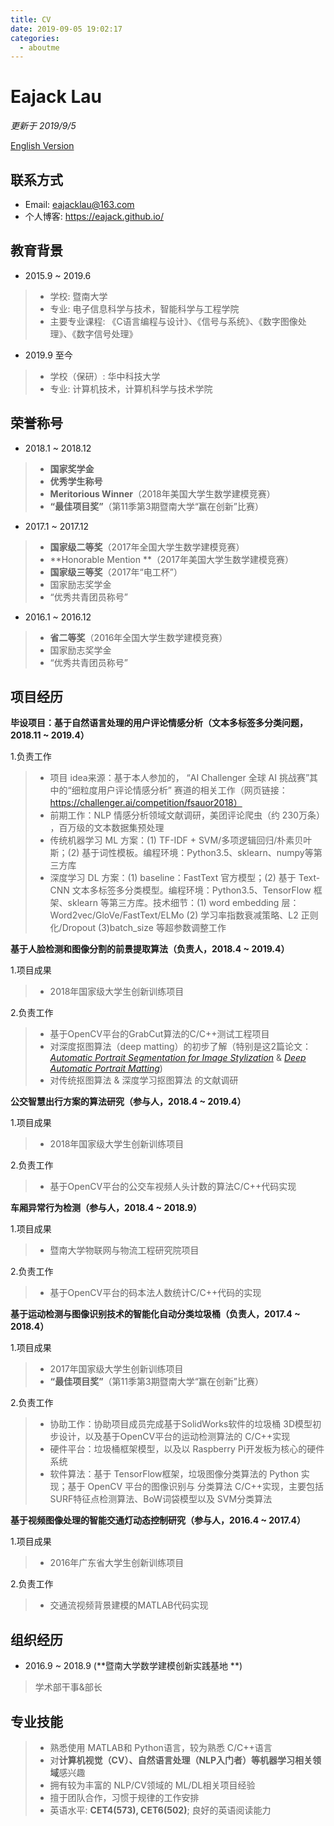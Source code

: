 ```yaml
---
title: CV
date: 2019-09-05 19:02:17
categories:
  - aboutme
---
```


# Eajack Lau
*更新于 2019/9/5*

[English Version](https://eajack.github.io/aboutMe/)

## 联系方式
- Email: eajacklau@163.com
- 个人博客: https://eajack.github.io/

## 教育背景
- 2015.9 ~ 2019.6
>* 学校: 暨南大学
>* 专业: 电子信息科学与技术，智能科学与工程学院
>* 主要专业课程: 《C语言编程与设计》、《信号与系统》、《数字图像处理》、《数字信号处理》

- 2019.9 至今

> - 学校（保研）: 华中科技大学
> - 专业: 计算机技术，计算机科学与技术学院

## 荣誉称号
* 2018.1 ~ 2018.12
>* **国家奖学金**
>* **优秀学生称号**
>* **Meritorious Winner**（2018年美国大学生数学建模竞赛）
>* **“最佳项目奖”**（第11季第3期暨南大学“赢在创新”比赛）

- 2017.1 ~ 2017.12
>* **国家级二等奖**（2017年全国大学生数学建模竞赛）
>* **Honorable Mention **（2017年美国大学生数学建模竞赛）
>* **国家级三等奖**（2017年“电工杯”）
>* 国家励志奖学金
>* “优秀共青团员称号”

- 2016.1 ~ 2016.12
>* **省二等奖**（2016年全国大学生数学建模竞赛）
>* 国家励志奖学金
>* “优秀共青团员称号”

## 项目经历

**毕设项目：基于自然语言处理的用户评论情感分析（文本多标签多分类问题，2018.11 ~ 2019.4）**

 1.负责工作

> * 项目 idea来源：基于本人参加的， “AI Challenger 全球 AI 挑战赛”其中的“细粒度用户评论情感分析” 赛道的相关工作（网页链接：https://challenger.ai/competition/fsauor2018） 
> * 前期工作：NLP 情感分析领域文献调研，美团评论爬虫（约 230万条） ，百万级的文本数据集预处理
> * 传统机器学习 ML 方案：(1) TF-IDF + SVM/多项逻辑回归/朴素贝叶斯；(2) 基于词性模板。编程环境：Python3.5、sklearn、numpy等第三方库
> * 深度学习 DL 方案：(1) baseline：FastText 官方模型；(2) 基于 Text-CNN 文本多标签多分类模型。编程环境：Python3.5、TensorFlow 框架、sklearn 等第三方库。技术细节：(1) word embedding 层：Word2vec/GloVe/FastText/ELMo (2) 学习率指数衰减策略、L2 正则化/Dropout (3)batch_size 等超参数调整工作

**基于人脸检测和图像分割的前景提取算法（负责人，2018.4 ~ 2019.4）**

1.项目成果

>* 2018年国家级大学生创新训练项目

 2.负责工作
>* 基于OpenCV平台的GrabCut算法的C/C++测试工程项目
>* 对深度抠图算法（deep matting）的初步了解（特别是这2篇论文：[*Automatic Portrait Segmentation for Image Stylization*](http://xiaoyongshen.me/webpage_portrait/index.html) & [*Deep Automatic Portrait Matting*](http://www.cse.cuhk.edu.hk/leojia/projects/automatting/index.html))
>* 对传统抠图算法 & 深度学习抠图算法 的文献调研

**公交智慧出行方案的算法研究（参与人，2018.4 ~ 2019.4）**

1.项目成果

>* 2018年国家级大学生创新训练项目

2.负责工作

>* 基于OpenCV平台的公交车视频人头计数的算法C/C++代码实现

**车厢异常行为检测（参与人，2018.4 ~ 2018.9）**

1.项目成果

>* 暨南大学物联网与物流工程研究院项目

2.负责工作

>* 基于OpenCV平台的码本法人数统计C/C++代码的实现

**基于运动检测与图像识别技术的智能化自动分类垃圾桶（负责人，2017.4 ~ 2018.4）**

1.项目成果

>* 2017年国家级大学生创新训练项目
>* **“最佳项目奖”**（第11季第3期暨南大学“赢在创新”比赛）

2.负责工作

>* 协助工作：协助项目成员完成基于SolidWorks软件的垃圾桶 3D模型初步设计，以及基于OpenCV平台的运动检测算法的 C/C++实现
>* 硬件平台：垃圾桶框架模型，以及以 Raspberry Pi开发板为核心的硬件系统
>* 软件算法：基于 TensorFlow框架，垃圾图像分类算法的 Python 实现；基于 OpenCV 平台的图像识别与 分类算法 C/C++实现，主要包括 SURF特征点检测算法、BoW词袋模型以及 SVM分类算法 

**基于视频图像处理的智能交通灯动态控制研究（参与人，2016.4 ~ 2017.4）**

1.项目成果

>* 2016年广东省大学生创新训练项目

2.负责工作

>* 交通流视频背景建模的MATLAB代码实现

## 组织经历
- 2016.9 ~ 2018.9 (**暨南大学数学建模创新实践基地 **)
> 学术部干事&部长

## 专业技能
>* 熟悉使用 MATLAB和 Python语言，较为熟悉 C/C++语言
>* 对**计算机视觉（CV）、自然语言处理（NLP入门者）等机器学习相关领域**感兴趣
>* 拥有较为丰富的 NLP/CV领域的 ML/DL相关项目经验
>* 擅于团队合作，习惯于规律的工作安排
>* 英语水平: **CET4(573), CET6(502)**; 良好的英语阅读能力